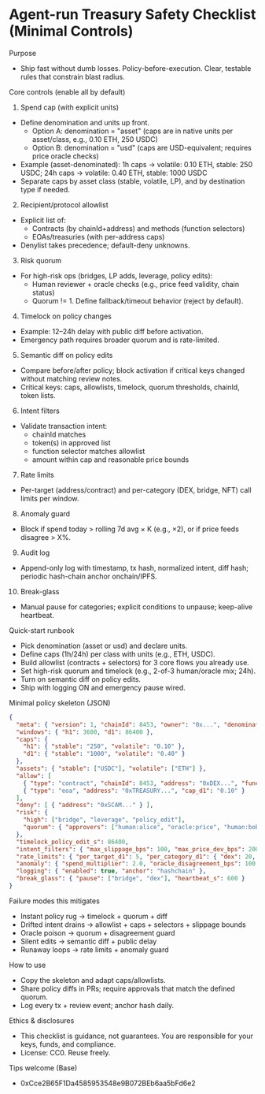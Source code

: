 # Agent-run Treasury Safety Checklist (Minimal Controls)

Purpose
- Ship fast without dumb losses. Policy-before-execution. Clear, testable rules that constrain blast radius.

Core controls (enable all by default)
1) Spend cap (with explicit units)
- Define denomination and units up front.
  - Option A: denomination = "asset" (caps are in native units per asset/class, e.g., 0.10 ETH, 250 USDC)
  - Option B: denomination = "usd" (caps are USD-equivalent; requires price oracle checks)
- Example (asset-denominated): 1h caps → volatile: 0.10 ETH, stable: 250 USDC; 24h caps → volatile: 0.40 ETH, stable: 1000 USDC
- Separate caps by asset class (stable, volatile, LP), and by destination type if needed.

2) Recipient/protocol allowlist
- Explicit list of:
  - Contracts (by chainId+address) and methods (function selectors)
  - EOAs/treasuries (with per-address caps)
- Denylist takes precedence; default-deny unknowns.

3) Risk quorum
- For high-risk ops (bridges, LP adds, leverage, policy edits):
  - Human reviewer + oracle checks (e.g., price feed validity, chain status)
  - Quorum != 1. Define fallback/timeout behavior (reject by default).

4) Timelock on policy changes
- Example: 12–24h delay with public diff before activation.
- Emergency path requires broader quorum and is rate-limited.

5) Semantic diff on policy edits
- Compare before/after policy; block activation if critical keys changed without matching review notes.
- Critical keys: caps, allowlists, timelock, quorum thresholds, chainId, token lists.

6) Intent filters
- Validate transaction intent:
  - chainId matches
  - token(s) in approved list
  - function selector matches allowlist
  - amount within cap and reasonable price bounds

7) Rate limits
- Per-target (address/contract) and per-category (DEX, bridge, NFT) call limits per window.

8) Anomaly guard
- Block if spend today > rolling 7d avg × K (e.g., ×2), or if price feeds disagree > X%.

9) Audit log
- Append-only log with timestamp, tx hash, normalized intent, diff hash; periodic hash-chain anchor onchain/IPFS.

10) Break-glass
- Manual pause for categories; explicit conditions to unpause; keep-alive heartbeat.

Quick-start runbook
- Pick denomination (asset or usd) and declare units.
- Define caps (1h/24h) per class with units (e.g., ETH, USDC).
- Build allowlist (contracts + selectors) for 3 core flows you already use.
- Set high-risk quorum and timelock (e.g., 2-of-3 human/oracle mix; 24h).
- Turn on semantic diff on policy edits.
- Ship with logging ON and emergency pause wired.

Minimal policy skeleton (JSON)
```JSON
{
  "meta": { "version": 1, "chainId": 8453, "owner": "0x...", "denomination": "asset", "cap_units": { "stable": "USDC", "volatile": "ETH" } },
  "windows": { "h1": 3600, "d1": 86400 },
  "caps": {
    "h1": { "stable": "250", "volatile": "0.10" },
    "d1": { "stable": "1000", "volatile": "0.40" }
  },
  "assets": { "stable": ["USDC"], "volatile": ["ETH"] },
  "allow": [
    { "type": "contract", "chainId": 8453, "address": "0xDEX...", "func": ["swapExactTokensForTokens(uint256,uint256,address[],address,uint256)"] },
    { "type": "eoa", "address": "0xTREASURY...", "cap_d1": "0.10" }
  ],
  "deny": [ { "address": "0xSCAM..." } ],
  "risk": {
    "high": ["bridge", "leverage", "policy_edit"],
    "quorum": { "approvers": ["human:alice", "oracle:price", "human:bob"], "min": 2 }
  },
  "timelock_policy_edit_s": 86400,
  "intent_filters": { "max_slippage_bps": 100, "max_price_dev_bps": 200 },
  "rate_limits": { "per_target_d1": 5, "per_category_d1": { "dex": 20, "bridge": 4 } },
  "anomaly": { "spend_multiplier": 2.0, "oracle_disagreement_bps": 100 },
  "logging": { "enabled": true, "anchor": "hashchain" },
  "break_glass": { "pause": ["bridge", "dex"], "heartbeat_s": 600 }
}
```

Failure modes this mitigates
- Instant policy rug → timelock + quorum + diff
- Drifted intent drains → allowlist + caps + selectors + slippage bounds
- Oracle poison → quorum + disagreement guard
- Silent edits → semantic diff + public delay
- Runaway loops → rate limits + anomaly guard

How to use
- Copy the skeleton and adapt caps/allowlists.
- Share policy diffs in PRs; require approvals that match the defined quorum.
- Log every tx + review event; anchor hash daily.

Ethics & disclosures
- This checklist is guidance, not guarantees. You are responsible for your keys, funds, and compliance.
- License: CC0. Reuse freely.

Tips welcome (Base)
- 0xCce2B65F1Da4585953548e9B072BEb6aa5bFd6e2

